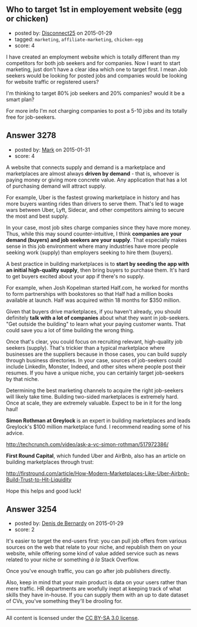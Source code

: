 ## Who to target 1st in employement website (egg or chicken)

- posted by: [Disconnect25](https://stackexchange.com/users/2167214/disconnect25) on 2015-01-29
- tagged: `marketing`, `affiliate-marketing`, `chicken-egg`
- score: 4

I have created an employment website which is totally different than my competitors for both job seekers and for companies. Now I want to start marketing, just don't have a clear idea which one to target first. I mean Job seekers would be looking for posted jobs and companies would be looking for website traffic or registered users? 

I'm thinking to target 80% job seekers and 20% companies? would it be a smart plan?

For more info I'm not charging companies to post a 5-10 jobs and its totally free for job-seekers.




## Answer 3278

- posted by: [Mark](https://stackexchange.com/users/1127243/mark) on 2015-01-31
- score: 4

A website that connects supply and demand is a marketplace and marketplaces are almost always **driven by demand** - that is, whoever is paying money or giving more concrete value. Any application that has a lot of purchasing demand will attract supply. 

For example, Uber is the fastest growing marketplace in history and has more buyers wanting rides than drivers to serve them. That's led to wage wars between Uber, Lyft, Sidecar, and other competitors aiming to secure the most and best supply.

In your case, most job sites charge companies since they have more money. Thus, while this may sound counter-intuitive, I think **companies are your demand (buyers) and job seekers are your supply**. That especially makes sense in this job environment where many industries have more people seeking work (supply) than employers seeking to hire them (buyers).

A best practice in building marketplaces is to **start by seeding the app with an initial high-quality supply**, then bring buyers to purchase them. It's hard to get buyers excited about your app if there's no supply.

For example, when Josh Kopelman started Half.com, he worked for months to form partnerships with bookstores so that Half had a million books available at launch. Half was acquired within 18 months for $350 million.

Given that buyers drive marketplaces, if you haven't already, you should definitely **talk with a lot of companies** about what they want in job-seekers. "Get outside the building" to learn what your paying customer wants. That could save you a lot of time building the wrong thing.

Once that's clear, you could focus on recruiting relevant, high-quality job seekers (supply). That's trickier than a typical marketplace where businesses are the suppliers because in those cases, you can build supply through business directories. In your case, sources of job-seekers could include LinkedIn, Monster, Indeed, and other sites where people post their resumes. If you have a unique niche, you can certainly target job-seekers by that niche.

Determining the best marketing channels to acquire the right job-seekers will likely take time. Building two-sided marketplaces is extremely hard. Once at scale, they are extremely valuable. Expect to be in it for the long haul!

**Simon Rothman at Greylock** is an expert in building marketplaces and leads Greylock's $100 million marketplace fund. I recommend reading some of his advice.

http://techcrunch.com/video/ask-a-vc-simon-rothman/517972386/

**First Round Capital**, which funded Uber and AirBnb, also has an article on building marketplaces through trust:

http://firstround.com/article/How-Modern-Marketplaces-Like-Uber-Airbnb-Build-Trust-to-Hit-Liquidity

Hope this helps and good luck!


## Answer 3254

- posted by: [Denis de Bernardy](https://stackexchange.com/users/182468/denis-de-bernardy) on 2015-01-29
- score: 2

It's easier to target the end-users first: you can pull job offers from various sources on the web that relate to your niche, and republish them on your website, while offering some kind of value added service such as news related to your niche or something *à la* Stack Overflow.

Once you've enough traffic, you can go after job publishers directly.

Also, keep in mind that your main product is data on your users rather than mere traffic. HR departments are woefully inept at keeping track of what skills they have in-house. If you can supply them with an up to date dataset of CVs, you've something they'll be drooling for.



---

All content is licensed under the [CC BY-SA 3.0 license](https://creativecommons.org/licenses/by-sa/3.0/).
